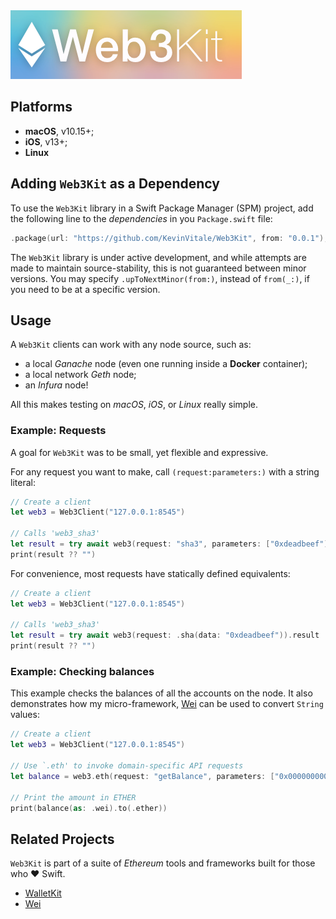 <img src="Web3Kit.png" />

## Platforms
- **macOS**, v10.15+;
- **iOS**, v13+;
- **Linux**

## Adding `Web3Kit` as a Dependency
To use the `Web3Kit` library in a Swift Package Manager (SPM) project, add the following line to the _dependencies_ in you `Package.swift` file:
    
```swift
.package(url: "https://github.com/KevinVitale/Web3Kit", from: "0.0.1"),
```

The `Web3Kit` library is under active development, and while attempts are made to maintain source-stability, this is not guaranteed between minor versions. You may specify `.upToNextMinor(from:)`, instead of `from(_:)`, if you need to be at a specific version.

## Usage

A `Web3Kit` clients can work with any node source, such as:

- a local _Ganache_ node (even one running inside a **Docker** container);
- a local network _Geth_ node;
- an _Infura_ node!

All this makes testing on _macOS_, _iOS_, or _Linux_ really simple.

### Example: Requests

A goal for `Web3Kit` was to be small, yet flexible and expressive. 

For any request you want to make, call `(request:parameters:)` with a string literal:

```swift
// Create a client
let web3 = Web3Client("127.0.0.1:8545")

// Calls 'web3_sha3'
let result = try await web3(request: "sha3", parameters: ["0xdeadbeef").result
print(result ?? "")
```

For convenience, most requests have statically defined equivalents:

```swift
// Create a client
let web3 = Web3Client("127.0.0.1:8545")

// Calls 'web3_sha3'
let result = try await web3(request: .sha(data: "0xdeadbeef")).result
print(result ?? "")
```

### Example: Checking balances

This example checks the balances of all the accounts on the node. It also demonstrates how
my micro-framework, [Wei](https://github.com/KevinVitale/Wei) can be used to convert `String`
values:

```swift
// Create a client
let web3 = Web3Client("127.0.0.1:8545")

// Use `.eth' to invoke domain-specific API requests
let balance = web3.eth(request: "getBalance", parameters: ["0x0000000000000000000000000000000000000000"]).result ?? ""

// Print the amount in ETHER
print(balance(as: .wei).to(.ether))
```


## Related Projects

`Web3Kit` is part of a suite of _Ethereum_ tools and frameworks built for those who ❤️ Swift.

- [WalletKit](https://github.com/KevinVitale/WalletKit)
- [Wei](https://github.com/KevinVitale/Wei)
